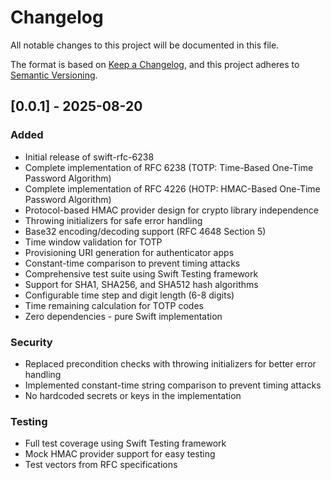 # Changelog

All notable changes to this project will be documented in this file.

The format is based on [Keep a Changelog](https://keepachangelog.com/en/1.0.0/),
and this project adheres to [Semantic Versioning](https://semver.org/spec/v2.0.0.html).

## [0.0.1] - 2025-08-20

### Added
- Initial release of swift-rfc-6238
- Complete implementation of RFC 6238 (TOTP: Time-Based One-Time Password Algorithm)
- Complete implementation of RFC 4226 (HOTP: HMAC-Based One-Time Password Algorithm)
- Protocol-based HMAC provider design for crypto library independence
- Throwing initializers for safe error handling
- Base32 encoding/decoding support (RFC 4648 Section 5)
- Time window validation for TOTP
- Provisioning URI generation for authenticator apps
- Constant-time comparison to prevent timing attacks
- Comprehensive test suite using Swift Testing framework
- Support for SHA1, SHA256, and SHA512 hash algorithms
- Configurable time step and digit length (6-8 digits)
- Time remaining calculation for TOTP codes
- Zero dependencies - pure Swift implementation

### Security
- Replaced precondition checks with throwing initializers for better error handling
- Implemented constant-time string comparison to prevent timing attacks
- No hardcoded secrets or keys in the implementation

### Testing
- Full test coverage using Swift Testing framework
- Mock HMAC provider support for easy testing
- Test vectors from RFC specifications